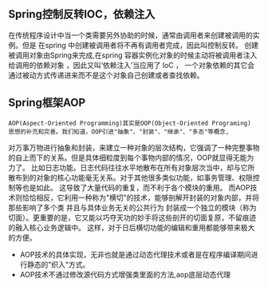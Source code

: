 ## Spring控制反转IOC，依赖注入
  在传统程序设计中当一个类需要另外协助的时候，通常由调用者来创建被调用的实例。但是 在spring 中创建被调用者将不再有调用者完成，因此叫控制反转。
创建被调用对象由Spring来完成,在spring 容器实例化对象的时候主动将被调用者注入给调用的依赖对象 ，因此又叫‘依赖注入’当应用了 IoC ，
一个对象依赖的其它会通过被动方式传递进来而不是这个对象自己创建或者查找依赖。

## Spring框架AOP 
    AOP(Aspect-Oriented Programming)其实是OOP(Object-Oriented Programing) 思想的补充和完善。我们知道，OOP引进"抽象"、"封装"、"继承"、"多态"等概念,
对万事万物进行抽象和封装，来建立一种对象的层次结构，它强调了一种完整事物的自上而下的关系。但是具体细粒度到每个事物内部的情况，OOP就显得无能为力了。
比如日志功能。日志代码往往水平地散布在所有对象层次当中，却与它所散布到的对象的核心功能毫无关系。对于其他很多类似功能，如事务管理、权限控制等也是如此。
这导致了大量代码的重复，而不利于各个模块的重用。   而AOP技术则恰恰相反，它利用一种称为"横切"的技术，能够剖解开封装的对象内部，并将那些影响了多个类
并且与具体业务无关的公共行为 封装成一个独立的模块（称为切面）。更重要的是，它又能以巧夺天功的妙手将这些剖开的切面复原，不留痕迹的融入核心业务逻辑中。
这样，对于日后横切功能的编辑和重用都能够带来极大的方便。

- AOP技术的具体实现，无非也就是通过动态代理技术或者是在程序编译期间进行静态的"织入"方式。
- AOP技术不通过修改源代码方式增强类里面的方法,aop底层动态代理
